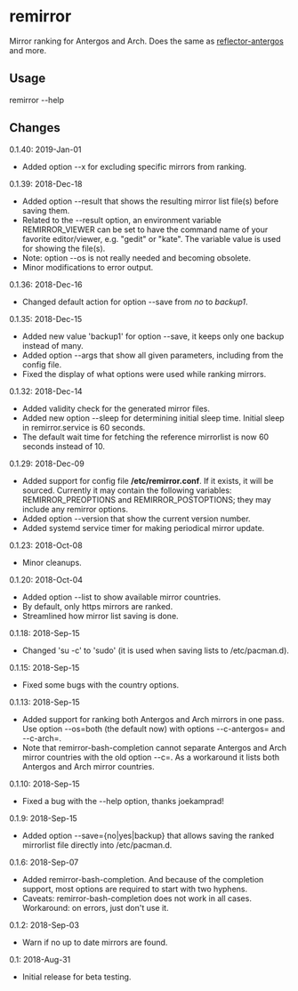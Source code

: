 # remirror
Mirror ranking for Antergos and Arch. Does the same as [reflector-antergos](https://github.com/manuel-192/antergos-reflector) and more.
## Usage
remirror --help
## Changes

0.1.40: 2019-Jan-01
- Added option --x for excluding specific mirrors from ranking.

0.1.39: 2018-Dec-18
- Added option --result that shows the resulting mirror list file(s) before saving them.
- Related to the --result option, an environment variable REMIRROR_VIEWER can be set to have the command name of your favorite editor/viewer, e.g. "gedit" or "kate". The variable value is used for showing the file(s).
- Note: option --os is not really needed and becoming obsolete.
- Minor modifications to error output.

0.1.36: 2018-Dec-16
- Changed default action for option --save from <i>no</i> to <i>backup1</i>.

0.1.35: 2018-Dec-15
- Added new value 'backup1' for option --save, it keeps only one backup instead of many.
- Added option --args that show all given parameters, including from the config file.
- Fixed the display of what options were used while ranking mirrors.

0.1.32: 2018-Dec-14
- Added validity check for the generated mirror files.
- Added new option --sleep for determining initial sleep time. Initial sleep in remirror.service is 60 seconds.
- The default wait time for fetching the reference mirrorlist is now 60 seconds instead of 10.

0.1.29: 2018-Dec-09
- Added support for config file <b>/etc/remirror.conf</b>. If it exists, it will be sourced. Currently it may contain the following variables: REMIRROR_PREOPTIONS and REMIRROR_POSTOPTIONS; they may include any remirror options.
- Added option --version that show the current version number.
- Added systemd service timer for making periodical mirror update.

0.1.23: 2018-Oct-08
- Minor cleanups.

0.1.20: 2018-Oct-04
- Added option --list to show available mirror countries.
- By default, only https mirrors are ranked.
- Streamlined how mirror list saving is done.

0.1.18: 2018-Sep-15
- Changed 'su -c' to 'sudo' (it is used when saving lists to /etc/pacman.d).

0.1.15: 2018-Sep-15
- Fixed some bugs with the country options.

0.1.13: 2018-Sep-15
- Added support for ranking both Antergos and Arch mirrors in one pass. Use option --os=both (the default now) with options --c-antergos=<countries> and --c-arch=<countries>.
- Note that remirror-bash-completion cannot separate Antergos and Arch mirror countries with the old option --c=<countries>. As a workaround it lists both Antergos and Arch mirror countries.

0.1.10: 2018-Sep-15
- Fixed a bug with the --help option, thanks joekamprad!

0.1.9: 2018-Sep-15
- Added option --save={no|yes|backup} that allows saving the ranked mirrorlist file directly into /etc/pacman.d.

0.1.6: 2018-Sep-07
- Added remirror-bash-completion. And because of the completion support, most options are required to start with two hyphens.
- Caveats: remirror-bash-completion does not work in all cases. Workaround: on errors, just don't use it.

0.1.2: 2018-Sep-03
- Warn if no up to date mirrors are found.

0.1: 2018-Aug-31
- Initial release for beta testing.
